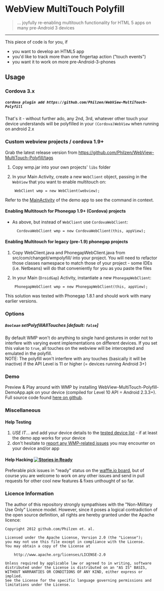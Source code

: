 # WebView MultiTouch Polyfill
> ... joyfully re-enabling multitouch functionality for HTML 5 apps on many pre-Android 3 devices

------

This piece of code is for you, if
* you want to develop an HTML5 app
* you'd like to track more than one fingertap action ("touch events")
* you want it to work on more pre-Android-3-phones


## Usage

### Cordova 3.x

##### `cordova plugin add https://github.com/Philzen/WebView-MultiTouch-Polyfill`

That's it - without further ado, any 2nd, 3rd, whatever other touch your device understands
will be polyfilled in your `(Cordova)WebView` when running on android 2.x

### Custom webview projects / cordova 1.9+

Grab the latest release version from https://github.com/Philzen/WebView-MultiTouch-Polyfill/tags

1. Copy wmp.jar into your own projects' `libs` folder
2. In your Main Activity, create a new `WebClient` object, passing in the `WebView` that you want to enable multitouch on:

		WebClient wmp = new WebClient(webview);

Refer to the [MainActivity](https://github.com/Philzen/Webview-MultiTouch-Polyfill-Demo/blob/master/src/com/changeit/wmpdemo/MainActivity.java) of the demo app to see the command in context.

#### Enabling Multitouch for Phonegap 1.9+ (Cordova) projects

- As above, but instead of `WebClient` use `CordovaWebClient`:

		CordovaWebClient wmp = new CordovaWebClient(this, appView);

#### Enabling Multitouch for legacy (pre-1.9) phonegap projects

1. Copy WebClient.java and PhonegapWebClient.java from src/com/changeit/wmpolyfill/ into your project. You will need to refactor those classes namespace to match those of your project - some IDEs (i.e. Netbeans) will do that conveniently for you as you paste the files
2. In your Main (`DroidGap`) Activity, instantiate a new `PhonegapWebClient`:

		PhonegapWebClient wmp = new PhonegapWebClient(this, appView);

This solution was tested with Phonegap 1.8.1 and should work with many earlier versions.


### Options

##### `Boolean` setPolyfillAllTouches [default: `false`] 

  By default WMP won't do anything to single hand gestures in order not to interfere with varying event implementations on different devices. If you set this value to `true`, all touches on the webview will be intercepted and emulated in the polyfill.  
  NOTE: The polyfill won't interfere with any touches (basically it will be inactive) if the API Level is 11 or higher (= devices running Android 3+)


### Demo

Preview & Play around with WMP by installing WebView-MultiTouch-Polyfill-DemoApp.apk on your device (compiled for Level 10 API = Android 2.3.3+).
Full source code found [here on github](https://github.com/Philzen/Webview-MultiTouch-Polyfill-Demo).


### Miscellaneous

#### Help Testing

1. *USE IT*... and add your device details to the [tested device list](https://github.com/Philzen/WebView-MultiTouch-Polyfill/wiki/Device-Chart) - if at least the demo app works for your device
2. don't hesitate to [report any WMP-related issues](https://github.com/Philzen/WebView-MultiTouch-Polyfill/issues) you may encounter on your device and/or app  


#### Help Hacking [![Stories in Ready](https://badge.waffle.io/philzen/webview-multitouch-polyfill.png?label=ready&title=Ready)](https://waffle.io/philzen/webview-multitouch-polyfill)  

Preferable pick issues in "ready" status on the [waffle.io board](https://badge.waffle.io/philzen/webview-multitouch-polyfill.png), but of course you are welcome to work on any other issues and send in pull requests for other cool new features & fixes unthought of so far.

### Licence Information
The author of this repository strongly sympathises with the "Non-Military Use Only" Licence model. However, since it poses a logical contradiction of the open source definition, all rights are hereby granted under the Apache licence:

	Copyright 2012 github.com/Philzen et. al.

	Licensed under the Apache License, Version 2.0 (the "License");
	you may not use this file except in compliance with the License.
	You may obtain a copy of the License at

		http://www.apache.org/licenses/LICENSE-2.0

	Unless required by applicable law or agreed to in writing, software
	distributed under the License is distributed on an "AS IS" BASIS,
	WITHOUT WARRANTIES OR CONDITIONS OF ANY KIND, either express or implied.
	See the License for the specific language governing permissions and
	limitations under the License.
